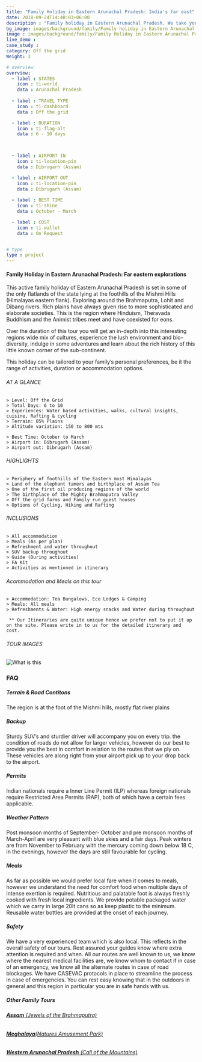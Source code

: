 ```yaml
---
title: "Family Holiday in Eastern Arunachal Pradesh: India's far east"
date: 2018-09-24T14:48:03+06:00
description : "Family holiday in Eastern Arunachal Pradesh. We take you to some of the easternmost regions of India. Wildlife, Adventure, Culture and more."
bg_image: images/background/family/Family holiday in Eastern Arunachal Pradesh main.jpg
image : images/background/family/Family Holiday in Eastern Arunachal Pradesh.jpg
live_demo :
case_study : 
category: Off the grid
Weight: 3

# overview
overview:
  - label : STATES
    icon : ti-world
    data : Arunachal Pradesh
  
  - label : TRAVEL TYPE
    icon : ti-dashboard
    data : Off the grid 

  - label : DURATION
    icon : ti-flag-alt
    data : 6 - 10 days

  

  - label : AIRPORT IN
    icon : ti-location-pin
    data : Dibrugarh (Assam)

  - label : AIRPORT OUT
    icon : ti-location-pin
    data : Dibrugarh (Assam)
    
  - label : BEST TIME
    icon : ti-shine
    data : October - March

  - label : COST
    icon : ti-wallet
    data : On Request


# type
type : project
---
```


#### Family Holiday in Eastern Arunachal Pradesh: Far eastern explorations

This active family holiday of Eastern Arunachal Pradesh is set in some of the only flatlands of the state lying at the foothills of the Mishmi Hills (Himalayas eastern flank). Exploring around the Brahmaputra, Lohit and Dibang rivers. Rich plains have always given rise to more sophisticated and elaborate societies. This is the region where Hinduism, Theravada Buddhism and the Animist tribes meet and have coexisted for eons.

Over the duration of this tour you will get an in-depth into this interesting regions wide mix of cultures, experience the lush environment and bio-diversity, indulge in some adventures and learn about the rich history of this little known corner of the sub-continent.

This  holiday can be tailored to your family’s personal preferences, be it the range of activities, duration or accommodation options. 



###### AT A GLANCE
```
> Level: Off the Grid
> Total Days: 6 to 10
> Experiences: Water based activities, walks, cultural insights, cuisine, Rafting & cycling
> Terrain: 85% Plains
> Altitude variation: 150 to 800 mts

> Best Time: October to March
> Airport in: Dibrugarh (Assam)
> Airport out: Dibrugarh (Assam)
```




###### HIGHLIGHTS
```
> Periphery of foothills of the Eastern most Himalayas
> Land of the elephant tamers and birthplace of Assam Tea
> One of the first oil producing regions of the world
> The birthplace of the Mighty Brahmaputra Valley
> Off the grid farms and Family run guest houses
> Options of Cycling, Hiking and Rafting
```

###### INCLUSIONS
```
> All accommodation
> Meals (As per plan)
> Refreshment and water throughout
> SUV backup throughout
> Guide (During activities)
> FA Kit
> Activities as mentioned in itinerary
```
###### Acommodation and Meals on this tour
```
> Accommodation: Tea Bungalows, Eco Lodges & Camping
> Meals: All meals
> Refreshments & Water: High energy snacks and Water during throughout

```
``` ** Our Itineraries are quite unique hence we prefer not to put it up on the site. Please write in to us for the detailed itinerary and cost.```

###### TOUR IMAGES

![What is this](/images/background/family/easternarunachalfamilyholidaygallery.jpg)



### FAQ


##### Terrain & Road Contitons

The region is at the foot of the Mishmi hills, mostly flat river plains

##### Backup
Sturdy SUV’s and sturdier driver will accompany you on every trip. the condition of roads do not allow for larger vehicles, however do our best to provide you the best in comfort in relation to the routes that we ply on. These vehicles are along right from your airport pick up to your drop back to the airport.

##### Permits
Indian nationals require a Inner Line Permit (ILP) whereas foreign nationals require Restricted Area Permits (RAP), both of which have a certain fees applicable.

##### Weather Pattern
Post monsoon months of September- October and pre monsoon months of March-April are very pleasant with blue skies and a fair days. Peak winters are from November to February with the mercury coming down below 18 C, in the evenings, however the days are still favourable for cycling.

##### Meals
As far as possible we would prefer local fare when it comes to meals, however we understand the need for comfort food when multiple days of intense exertion is required. Nutritious and palatable foot is always freshly cooked with fresh local ingredients. We provide potable packaged water which we carry in large 20lt cans so as keep plastic to the minimum. Reusable water bottles are provided at the onset of each journey.

##### Safety 
We have a very experienced team which is also local. This reflects in the overall safety of our tours. Rest assured your guides know where extra attention is required and when. All our routes are well known to us, we know where the nearest medical facilities are, we know whom to contact if in case of an emergency, we know all the alternate routes in case of road blockages. We have CASEVAC protocols in place to streamline the process in case of emergencies. You can rest easy knowing that in the outdoors in general and this region in particular you are in safe hands with us.

##### Other Family Tours

###### [**Assam**  (Jewels of the Brahmaputra)](/family/assam-family-holiday/) 
###### [**Meghalaya**(Natures Amusement Park)](/family/family-holiday-in-meghalaya/)  
###### [**Western Arunachal Pradesh**  (Call of the Mountains)](/family/family-holiday-western-arunachal-pradesh/)